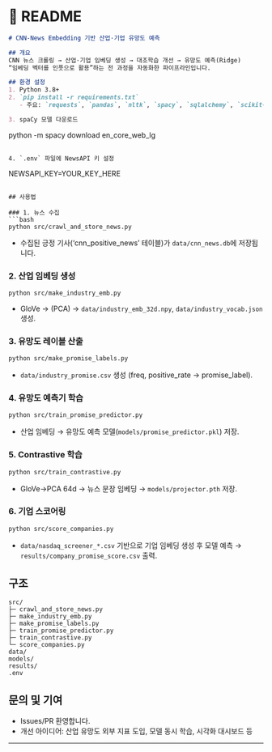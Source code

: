# 📖 README

```markdown
# CNN-News Embedding 기반 산업·기업 유망도 예측

## 개요
CNN 뉴스 크롤링 → 산업·기업 임베딩 생성 → 대조학습 개선 → 유망도 예측(Ridge)  
“임베딩 벡터를 인풋으로 활용”하는 전 과정을 자동화한 파이프라인입니다.

## 환경 설정
1. Python 3.8+  
2. `pip install -r requirements.txt`  
   - 주요: `requests`, `pandas`, `nltk`, `spacy`, `sqlalchemy`, `scikit-learn`, `torch`, `joblib`, `python-dotenv`

3. spaCy 모델 다운로드  
```
python -m spacy download en\_core\_web\_lg
```

4. `.env` 파일에 NewsAPI 키 설정  
```
NEWSAPI\_KEY=YOUR\_KEY\_HERE
````

## 사용법

### 1. 뉴스 수집
```bash
python src/crawl_and_store_news.py
````

* 수집된 긍정 기사(‘cnn\_positive\_news’ 테이블)가 `data/cnn_news.db`에 저장됩니다.

### 2. 산업 임베딩 생성

```bash
python src/make_industry_emb.py
```

* GloVe → (PCA) → `data/industry_emb_32d.npy`, `data/industry_vocab.json` 생성.

### 3. 유망도 레이블 산출

```bash
python src/make_promise_labels.py
```

* `data/industry_promise.csv` 생성 (freq, positive\_rate → promise\_label).

### 4. 유망도 예측기 학습

```bash
python src/train_promise_predictor.py
```

* 산업 임베딩 → 유망도 예측 모델(`models/promise_predictor.pkl`) 저장.

### 5. Contrastive 학습

```bash
python src/train_contrastive.py
```

* GloVe→PCA 64d → 뉴스 문장 임베딩 → `models/projector.pth` 저장.

### 6. 기업 스코어링

```bash
python src/score_companies.py
```

* `data/nasdaq_screener_*.csv` 기반으로 기업 임베딩 생성 후
  모델 예측 → `results/company_promise_score.csv` 출력.

## 구조

```
src/
├─ crawl_and_store_news.py
├─ make_industry_emb.py
├─ make_promise_labels.py
├─ train_promise_predictor.py
├─ train_contrastive.py
└─ score_companies.py
data/
models/
results/
.env
```

## 문의 및 기여

* Issues/PR 환영합니다.
* 개선 아이디어: 산업 유망도 외부 지표 도입, 모델 동시 학습, 시각화 대시보드 등

---

```
